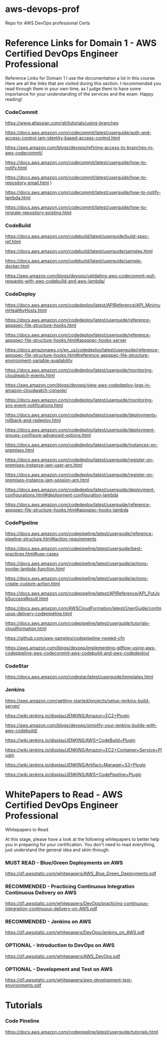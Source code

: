 # aws-devops-prof
Repo for AWS DevOps professional Certs

# Reference Links for Domain 1 - AWS Certified DevOps Engineer Professional 
Reference Links for Domain 1 
I use the documentation a lot in this course. Here are all the links that are visited during this section. I recommended you read through them in your own time, 
as I judge them to have some importance for your understanding of the services and the exam. Happy reading! 

### CodeCommit 

https://www.atlassian.com/git/tutorials/using-branches 

https://docs.aws.amazon.com/codecommit/latest/userguide/auth-and-access-control-iam-identity-based-access-control.html 

https://aws.amazon.com/blogs/devops/refining-access-to-branches-in-aws-codecommit/ 

https://docs.aws.amazon.com/codecommit/latest/userguide/how-to-notify.html 

https://docs.aws.amazon.com/codecommit/latest/userguide/how-to-repository-email.html ) 

https://docs.aws.amazon.com/codecommit/latest/userguide/how-to-notify-lambda.html 

https://docs.aws.amazon.com/codecommit/latest/userguide/how-to-migrate-repository-existing.html 

### CodeBuild 

https://docs.aws.amazon.com/codebuild/latest/userguide/build-spec-ref.html 

https://docs.aws.amazon.com/codebuild/latest/userguide/samples.html 

https://docs.aws.amazon.com/codebuild/latest/userguide/sample-docker.html 

https://aws.amazon.com/blogs/devops/validating-aws-codecommit-pull-requests-with-aws-codebuild-and-aws-lambda/ 

### CodeDeploy 

https://docs.aws.amazon.com/codedeploy/latest/APIReference/API_MinimumHealthyHosts.html 

https://docs.aws.amazon.com/codedeploy/latest/userguide/reference-appspec-file-structure-hooks.html 

https://docs.aws.amazon.com/codedeploy/latest/userguide/reference-appspec-file-structure-hooks.html#appspec-hooks-server 

https://docs.amazonaws.cn/en_us/codedeploy/latest/userguide/reference-appspec-file-structure-hooks.html#reference-appspec-file-structure-environment-variable-availability 

https://docs.aws.amazon.com/codedeploy/latest/userguide/monitoring-cloudwatch-events.html 

https://aws.amazon.com/blogs/devops/view-aws-codedeploy-logs-in-amazon-cloudwatch-console/ 

https://docs.aws.amazon.com/codedeploy/latest/userguide/monitoring-sns-event-notifications.html 

https://docs.aws.amazon.com/codedeploy/latest/userguide/deployments-rollback-and-redeploy.html 

https://docs.aws.amazon.com/codedeploy/latest/userguide/deployment-groups-configure-advanced-options.html 

https://docs.aws.amazon.com/codedeploy/latest/userguide/instances-on-premises.html 

https://docs.aws.amazon.com/codedeploy/latest/userguide/register-on-premises-instance-iam-user-arn.html 

https://docs.aws.amazon.com/codedeploy/latest/userguide/register-on-premises-instance-iam-session-arn.html 

https://docs.aws.amazon.com/codedeploy/latest/userguide/deployment-configurations.html#deployment-configuration-lambda 

https://docs.aws.amazon.com/codedeploy/latest/userguide/reference-appspec-file-structure-hooks.html#appspec-hooks-lambda 

### CodePipeline 

https://docs.aws.amazon.com/codepipeline/latest/userguide/reference-pipeline-structure.html#action-requirements 

https://docs.aws.amazon.com/codepipeline/latest/userguide/best-practices.html#use-cases 

https://docs.aws.amazon.com/codepipeline/latest/userguide/actions-invoke-lambda-function.html 

https://docs.aws.amazon.com/codepipeline/latest/userguide/actions-create-custom-action.html 

https://docs.aws.amazon.com/codepipeline/latest/APIReference/API_PutJobSuccessResult.html 

https://docs.aws.amazon.com/AWSCloudFormation/latest/UserGuide/continuous-delivery-codepipeline.html 

https://docs.aws.amazon.com/codepipeline/latest/userguide/tutorials-cloudformation.html 

https://github.com/aws-samples/codepipeline-nested-cfn 

https://aws.amazon.com/blogs/devops/implementing-gitflow-using-aws-codepipeline-aws-codecommit-aws-codebuild-and-aws-codedeploy/ 

### CodeStar 

https://docs.aws.amazon.com/codestar/latest/userguide/templates.html 

### Jenkins 

https://aws.amazon.com/getting-started/projects/setup-jenkins-build-server/ 

https://wiki.jenkins.io/display/JENKINS/Amazon+EC2+Plugin 

https://aws.amazon.com/blogs/devops/simplify-your-jenkins-builds-with-aws-codebuild/ 

https://wiki.jenkins.io/display/JENKINS/AWS+CodeBuild+Plugin 

https://wiki.jenkins.io/display/JENKINS/Amazon+EC2+Container+Service+Plugin 

https://wiki.jenkins.io/display/JENKINS/Artifact+Manager+S3+Plugin 

https://wiki.jenkins.io/display/JENKINS/AWS+CodePipeline+Plugin 


# WhitePapers to Read - AWS Certified DevOps Engineer Professional 
Whitepapers to Read 

At this stage, please have a look at the following whitepapers to better help you in preparing for your certification. You don't need to read everything, just understand the general idea and skim through.  

### MUST READ - Blue/Green Deployments on AWS  
https://d1.awsstatic.com/whitepapers/AWS_Blue_Green_Deployments.pdf 

### RECOMMENDED - Practicing Continuous Integration Continuous Delivery on AWS  
https://d1.awsstatic.com/whitepapers/DevOps/practicing-continuous-integration-continuous-delivery-on-AWS.pdf 

### RECOMMENDED - Jenkins on AWS  
https://d1.awsstatic.com/whitepapers/DevOps/Jenkins_on_AWS.pdf 

### OPTIONAL - Introduction to DevOps on AWS 
https://d1.awsstatic.com/whitepapers/AWS_DevOps.pdf 

### OPTIONAL - Development and Test on AWS 
https://d1.awsstatic.com/whitepapers/aws-development-test-environments.pdf 

 
# Tutorials 
### Code Pineline
https://docs.aws.amazon.com/codepipeline/latest/userguide/tutorials.html
